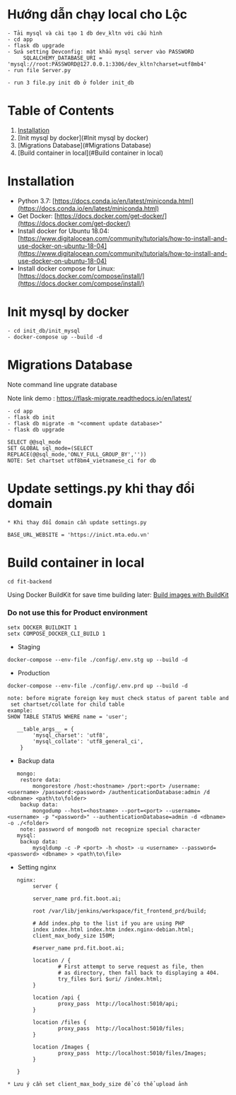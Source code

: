 # Hướng dẫn chạy local cho Lộc

```
- Tải mysql và cài tạo 1 db dev_kltn với cấu hình 
- cd app
- flask db upgrade
- Sửa setting Devconfig: mật khẩu mysql server vào PASSWORD
     SQLALCHEMY_DATABASE_URI = 'mysql://root:PASSWORD@127.0.0.1:3306/dev_kltn?charset=utf8mb4'
- run file Server.py

- run 3 file.py init db ở folder init_db
```

# Table of Contents
1. [Installation](#Installation)
2. [Init mysql by docker](#Init mysql by docker)
3. [Migrations Database](#Migrations Database)
4. [Build container in local](#Build container in local)

# Installation

* Python 3.7: [https://docs.conda.io/en/latest/miniconda.html](https://docs.conda.io/en/latest/miniconda.html)
* Get Docker: [https://docs.docker.com/get-docker/](https://docs.docker.com/get-docker/)
* Install docker for Ubuntu 18.04: [https://www.digitalocean.com/community/tutorials/how-to-install-and-use-docker-on-ubuntu-18-04](https://www.digitalocean.com/community/tutorials/how-to-install-and-use-docker-on-ubuntu-18-04)
* Install docker compose for Linux: [https://docs.docker.com/compose/install/](https://docs.docker.com/compose/install/)

# Init mysql by docker

```
- cd init_db/init_mysql
- docker-compose up --build -d
```

# Migrations Database
Note command line upgrate database

Note link demo : https://flask-migrate.readthedocs.io/en/latest/

```
- cd app
- flask db init
- flask db migrate -m "<comment update database>"
- flask db upgrade

SELECT @@sql_mode
SET GLOBAL sql_mode=(SELECT REPLACE(@@sql_mode,'ONLY_FULL_GROUP_BY',''))
NOTE: Set chartset utf8bm4_vietnamese_ci for db 

```

# Update settings.py khi thay đổi domain
```
* Khi thay đổi domain cần update settings.py

BASE_URL_WEBSITE = 'https://inict.mta.edu.vn'

```

# Build container in local
```
cd fit-backend
```
Using Docker BuildKit for save time building later: [Build images with BuildKit](https://docs.docker.com/develop/develop-images/build_enhancements/)

### Do not use this for Product environment
```commandline
setx DOCKER_BUILDKIT 1
setx COMPOSE_DOCKER_CLI_BUILD 1
```
* Staging
```
docker-compose --env-file ./config/.env.stg up --build -d
```
* Production
```
docker-compose --env-file ./config/.env.prd up --build -d
```

```
note: before migrate foreign key must check status of parent table and
 set chartset/collate for child table
example:
SHOW TABLE STATUS WHERE name = 'user';

   __table_args__ = {
        'mysql_charset': 'utf8',
        'mysql_collate': 'utf8_general_ci',
    }

```

* Backup data
```
   mongo: 
    restore data:
        mongorestore /host:<hostname> /port:<port> /username:<username> /password:<password> /authenticationDatabase:admin /d <dbname> <path\to\folder>
    backup data:
        mongodump --host=<hostname> --port=<port> --username=<username> -p "<password>" --authenticationDatabase=admin -d <dbname> -o ./<folder>
    note: password of mongodb not recognize special character
   mysql:
    backup data:
        mysqldump -c -P <port> -h <host> -u <username> --password=<password> <dbname> > <path\to\file>
```


* Setting nginx
```
   nginx: 
        server {

        server_name prd.fit.boot.ai;

        root /var/lib/jenkins/workspace/fit_frontend_prd/build;

        # Add index.php to the list if you are using PHP
        index index.html index.htm index.nginx-debian.html;
        client_max_body_size 150M;

        #server_name prd.fit.boot.ai;

        location / {
                # First attempt to serve request as file, then
                # as directory, then fall back to displaying a 404.
                try_files $uri $uri/ /index.html;
        }

        location /api {
                proxy_pass  http://localhost:5010/api;
        }

        location /files {
                proxy_pass  http://localhost:5010/files;
        }
        
        location /Images {
                proxy_pass  http://localhost:5010/files/Images;
        }

   }
   
* Lưu ý cần set client_max_body_size để có thể upload ảnh
```